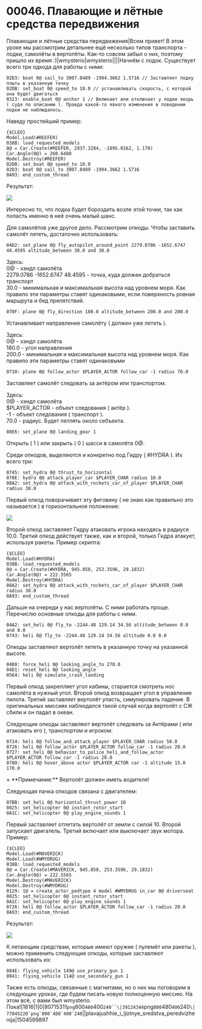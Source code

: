 # 00046. Плавающие и лётные средства передвижения

Плавающие и лётные средства передвижения|Всем привет! В этом уроке мы рассмотрим детальнее ещё несколько типов транспорта - лодки, самолёты в вертолёты. Как-то совсем забыл о них, поэтому пришло их время :)|wmysterio|wmysterio||||Начнём с лодок. Существует всего три одкода для работы с ними:

```
02D3: boat 0@ sail_to 3007.8489 -1994.3662 1.5716 // Заставляет лодку плыть в указанную точку
02DB: set_boat 0@ speed_to 10.0 // устанавливать скорость, с которой она будет двигаться
0323: enable_boat 0@ anchor 1 // Включает или отключает у лодки якорь ( судя по описанию ). Правда какой-то явного изменения в поведении лодки не наблюдалось.
```

Наведу простейший пример:

```
{$CLEO}
Model.Load(#REEFER)
038B: load_requested_models
0@ = Car.Create(#REEFER, 2937.3284, -1895.0162, 1.178)
Car.Angle(0@) = 260.6488
Model.Destroy(#REEFER)
02DB: set_boat 0@ speed_to 10.0
02D3: boat 0@ sail_to 3007.8489 -1994.3662 1.5716
0A93: end_custom_thread
```

Результат:

![](https://github.com/wmysterio/scm-scripting-lessons/raw/resources/\_pu/2/80715311.png)

Интересно то, что лодка будет бороздить возле этой точки, так как попасть именно в неё очень малый шанс.

Для самолётов уже другое дело. Рассмотрим опкоды. Чтобы заставить самолёт лететь, достаточно использовать:

```
04D2: set_plane 0@ fly_autopilot_around_point 2279.0786 -1652.6747 48.4595 altitude_between 30.0 and 30.0
```

Здесь:\
0@ - хэндл самолёта\
2279.0786 -1652.6747 48.4595 - точка, куда должен добраться транспорт\
30.0 - минимальная и максимальная высота над уровнем моря. Как правило эти параметры ставят одинаковыми, если поверхность ровная маршрута и бед препятствий.

```
070F: plane 0@ fly_direction 180.0 altitude_between 200.0 and 200.0
```

Устанавливает направление самолёту ( должен уже лететь ).

Здесь:\
0@ - хэндл самолёта\
180.0 - угол направления\
200.0 - минимальная и максимальная высота над уровнем моря. Как правило эти параметры ставят одинаковыми

```
0710: plane 0@ follow_actor $PLAYER_ACTOR follow_car -1 radius 70.0
```

Заставляет самолёт следовать за актёром или транспортом.

Здесь:\
0@ - хэндл самолёта\
$PLAYER\_ACTOR - объект следования ( актёр ).\
\-1 - объект следования ( транспорт ).\
70.0 - радиус. Будет петлять около ceбъекта.

```
08E6: set_plane 0@ landing_gear 1
```

Открыть ( 1 ) или закрыть ( 0 ) шасси в самолёта 0@.

Среди опкодов, выделяются и конкретно под Гидру ( #HYDRA ). Их всего три:

```
0745: set_hydra 0@ thrust_to_horizontal
070E: hydra 0@ attack_player_car $PLAYER_CHAR radius 10.0
08A2: set_hydra 0@ attack_with_rockets_car_of_player $PLAYER_CHAR radius 30.0
```

Первый опкод поворачивает эту фиговину ( не знаю как правильно это называется ) в горизонтальное положение:

![](https://github.com/wmysterio/scm-scripting-lessons/raw/resources/\_pu/2/39124344.png)

Второй опкод заставляет Гидру атаковать игрока находясь в радиусе 10.0. Третий опкод действует также, как и второй, только Гидра атакует, используя ракеты. Пример скрипта:

```
{$CLEO}
Model.Load(#HYDRA)
038B: load_requested_models
0@ = Car.Create(#HYDRA, 945.858, 253.3596, 29.1832)
Car.Angle(0@) = 222.5565
Model.Destroy(#HYDRA)
08A2: set_hydra 0@ attack_with_rockets_car_of_player $PLAYER_CHAR radius 30.0
0A93: end_custom_thread
```

Дальше на очереди у нас вертолёты. С ними работать проще. Перечислю основные опкоды для работы с ними.

```
04A2: set_heli 0@ fly_to -2244.48 129.14 34.56 altitude_between 0.0 and 0.0
0743: heli 0@ fly_to -2244.48 129.14 34.56 altitude 0.0 0.0
```

Опкоды заставляют вертолёт лететь в указанную точку на указанной высоте.

```
04D0: force_heli 0@ looking_angle_to 270.0
04D1: reset_heli 0@ looking_angle
0564: heli 0@ simulate_crash_landing
```

Первый опкод закрепляет угол кабины, старается смотреть нос самолёта в нужный угол. Второй опкод возвращает угол в управление пилота. Третий заставляет вертолёт упасть, симулировать падение. В оригинальных миссиях наблюдался такой случай когда вертолёт с СЖ сбили и он падал в океан.

Следующие опкоды заставляют вертолёт следовать за Актёрами ( или атаковать его ), транспортом и игроком:

```
0724: heli 0@ follow_and_attack_player $PLAYER_CHAR radius 50.0
0726: heli 0@ follow_actor $PLAYER_ACTOR follow_car -1 radius 20.0
0727: set_heli 0@ behavior_to_police_heli_and_follow_actor $PLAYER_ACTOR follow_car -1 radius 20.0
0780: heli 0@ hover_above actor $PLAYER_ACTOR car -1 altitude 15.0 170.0
```

× \*\*Примечание:\*\* Вертолёт должен иметь водителя!

Следующая пачка опкодов связана с двигателем:

```
07BB: set_heli 0@ horizontal_thrust_power 10
0825: set_helicopter 0@ instant_rotor_start
0A1C: set_helicopter 0@ play_engine_sounds 1
```

Первый заставляет отлетать вертолёт от земли с силой 10. Второй запускает двигатель. Третий включает или выключает звук мотора. Пример:

```
{$CLEO}
Model.Load(#MAVERICK)
Model.Load(#WMYDRUG)
038B: load_requested_models
0@ = Car.Create(#MAVERICK, 945.858, 253.3596, 29.1832)
Car.Angle(0@) = 222.5565
Model.Destroy(#MAVERICK)
Model.Destroy(#WMYDRUG)
0129: 1@ = create_actor_pedtype 4 model #WMYDRUG in_car 0@ driverseat
0825: set_helicopter 0@ instant_rotor_start
0A1C: set_helicopter 0@ play_engine_sounds 1
0726: heli 0@ follow_actor $PLAYER_ACTOR follow_car -1 radius 20.0
0A93: end_custom_thread
```

Результат:

![](https://github.com/wmysterio/scm-scripting-lessons/raw/resources/\_pu/2/77045220.png)

К летающим средствам, которые имеют оружие ( пулемёт или ракеты ), можно применить следующие опкоды, которые заставляют использовать их:

```
084E: flying_vehicle 149@ use_primary_gun 1 
0841: flying_vehicle 114@ use_secondary_gun 1
```

Также есть опкоды, связанные с магнитами, но о них мы поговорим в следующих уроках, где будем писать новую полноценную миссию. На этом всё, с вами был wmysterio. Пока!|1816|1|0|80715311`png`800`480`400`240``\|39124344`png`800`480`400`240``\|77045220`png`800`480`400`240``||plavajushhie\_i\_ljotnye\_sredstva\_peredvizhenija|1504599897
